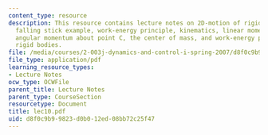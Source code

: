 ```yaml
---
content_type: resource
description: This resource contains lecture notes on 2D-motion of rigid bodies, the
  falling stick example, work-energy principle, kinematics, linear momentum in x-direction,
  angular momentum about point C, the center of mass, and work-energy principle for
  rigid bodies.
file: /media/courses/2-003j-dynamics-and-control-i-spring-2007/d8f0c9b99823d0b012ed08bb72c25f47_lec10.pdf
file_type: application/pdf
learning_resource_types:
- Lecture Notes
ocw_type: OCWFile
parent_title: Lecture Notes
parent_type: CourseSection
resourcetype: Document
title: lec10.pdf
uid: d8f0c9b9-9823-d0b0-12ed-08bb72c25f47
---
```

